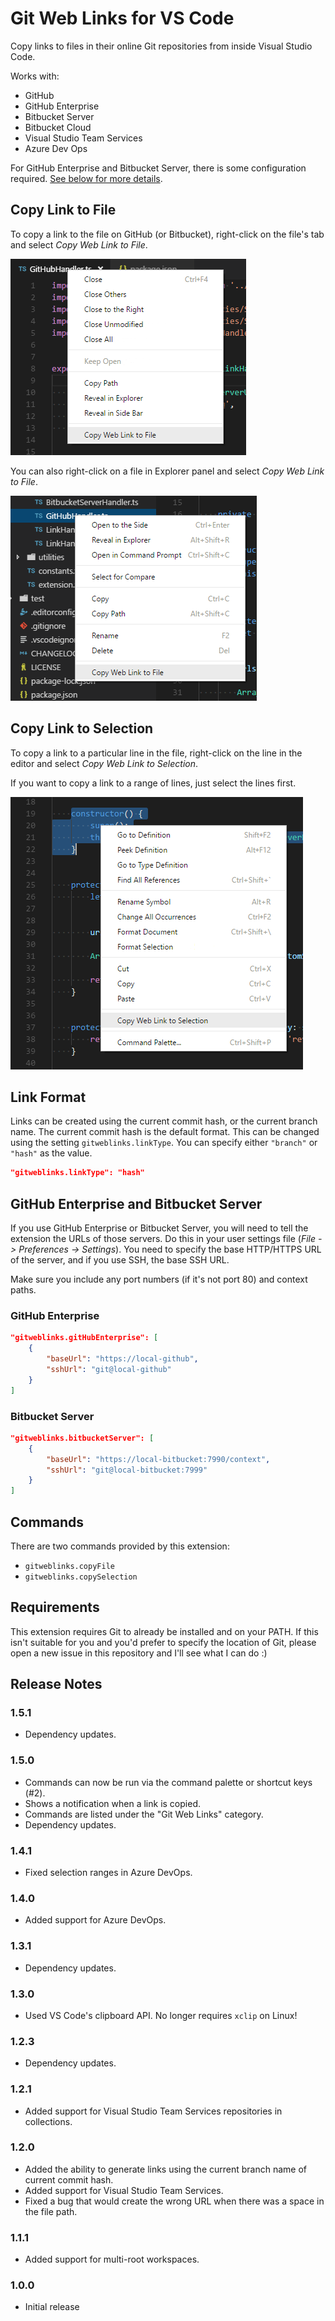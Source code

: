 # Git Web Links for VS Code

Copy links to files in their online Git repositories from inside Visual Studio Code.

Works with:

-   GitHub
-   GitHub Enterprise
-   Bitbucket Server
-   Bitbucket Cloud
-   Visual Studio Team Services
-   Azure Dev Ops

For GitHub Enterprise and Bitbucket Server, there is some configuration required. [See below for more details](#github-enterprise-and-bitbucket-server).

## Copy Link to File

To copy a link to the file on GitHub (or Bitbucket), right-click on the file's tab and select _Copy Web Link to File_.

![Copy Link to File](images/copy-file-tab.png)

You can also right-click on a file in Explorer panel and select _Copy Web Link to File_.

![Copy Link to File](images/copy-file-explorer.png)

## Copy Link to Selection

To copy a link to a particular line in the file, right-click on the line in the editor and select _Copy Web Link to Selection_.

If you want to copy a link to a range of lines, just select the lines first.

![Copy Link to Selection](images/copy-selection.png)

## Link Format

Links can be created using the current commit hash, or the current branch name. The current commit hash is the default format. This can be changed using the setting `gitweblinks.linkType`. You can specify either `"branch"` or `"hash"` as the value.

```json
"gitweblinks.linkType": "hash"
```

## GitHub Enterprise and Bitbucket Server

If you use GitHub Enterprise or Bitbucket Server, you will need to tell the extension the URLs of those servers. Do this in your user settings file (_File -> Preferences -> Settings_). You need to specify the base HTTP/HTTPS URL of the server, and if you use SSH, the base SSH URL.

Make sure you include any port numbers (if it's not port 80) and context paths.

### GitHub Enterprise

```json
"gitweblinks.gitHubEnterprise": [
    {
        "baseUrl": "https://local-github",
        "sshUrl": "git@local-github"
    }
]
```

### Bitbucket Server

```json
"gitweblinks.bitbucketServer": [
    {
        "baseUrl": "https://local-bitbucket:7990/context",
        "sshUrl": "git@local-bitbucket:7999"
    }
]
```

## Commands

There are two commands provided by this extension:

-   `gitweblinks.copyFile`
-   `gitweblinks.copySelection`

## Requirements

This extension requires Git to already be installed and on your PATH. If this isn't suitable for you and you'd prefer to specify the location of Git, please open a new issue in this repository and I'll see what I can do :)

## Release Notes

### 1.5.1

-   Dependency updates.

### 1.5.0

-   Commands can now be run via the command palette or shortcut keys (#2).
-   Shows a notification when a link is copied.
-   Commands are listed under the "Git Web Links" category.
-   Dependency updates.

### 1.4.1

-   Fixed selection ranges in Azure DevOps.

### 1.4.0

-   Added support for Azure DevOps.

### 1.3.1

-   Dependency updates.

### 1.3.0

-   Used VS Code's clipboard API. No longer requires `xclip` on Linux!

### 1.2.3

-   Dependency updates.

### 1.2.1

-   Added support for Visual Studio Team Services repositories in collections.

### 1.2.0

-   Added the ability to generate links using the current branch name of current commit hash.
-   Added support for Visual Studio Team Services.
-   Fixed a bug that would create the wrong URL when there was a space in the file path.

### 1.1.1

-   Added support for multi-root workspaces.

### 1.0.0

-   Initial release
